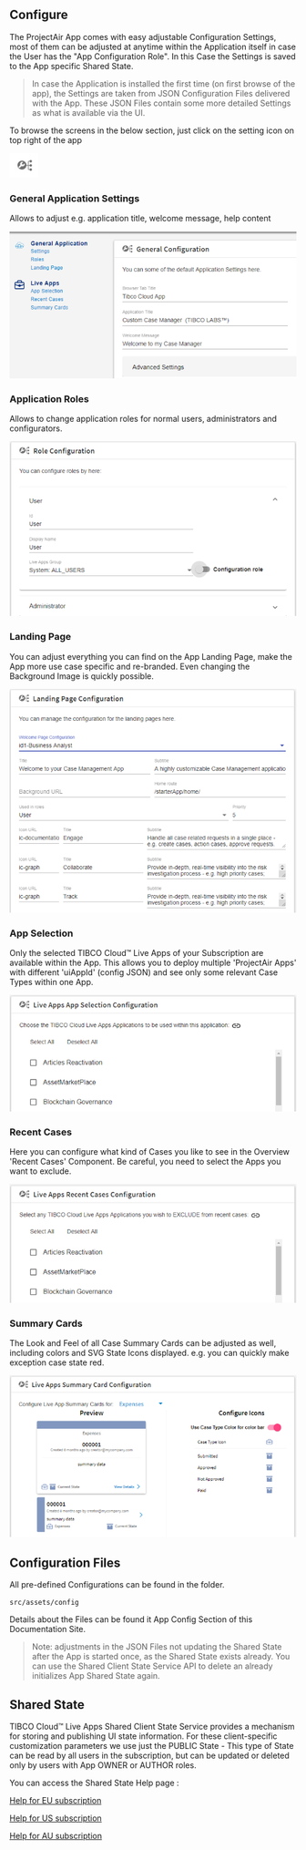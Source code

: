 ## Configure

The ProjectAir App comes with easy adjustable Configuration Settings, most of them can be adjusted at anytime within the Application itself in case the User has the "App Configuration Role". In this Case the Settings is saved to the App specific Shared State.

> In case the Application is installed the first time (on first browse of the app), the Settings are taken from JSON Configuration Files delivered with the App. These JSON Files contain some more detailed Settings as what is available via the UI.

To browse the screens in the below section, just click on the setting icon on top right of the app

![](002-configure-icon.png)

### General Application Settings

Allows to adjust e.g. application title, welcome message, help content

![](002-app-settings-overview.png)

### Application Roles

Allows to change application roles for normal users, administrators and configurators.

![](002-app-settings-roles.png)

### Landing Page

You can adjust everything you can find on the App Landing Page, make the App more use case specific and re-branded. Even changing the Background Image is quickly possible.

![](002-app-settings-landing.png)

### App Selection

Only the selected TIBCO Cloud™ Live Apps of your Subscription are available within the App. This allows you to deploy multiple 'ProjectAir Apps' with different 'uiAppId' (config JSON) and see only some relevant Case Types within one App.

![](002-app-settings-apps.png)

### Recent Cases

Here you can configure what kind of Cases you like to see in the Overview 'Recent Cases' Component.
Be careful, you need to select the Apps you want to exclude.

![](002-app-settings-recent.png)

### Summary Cards

The Look and Feel of all Case Summary Cards can be adjusted as well, including colors and SVG State Icons displayed. e.g. you can quickly make exception case state red.

![](002-app-settings-casecards.png)

## Configuration Files

All pre-defined Configurations can be found in the folder.

```
src/assets/config
```

Details about the Files can be found it App Config Section of this Documentation Site.

> Note: adjustments in the JSON Files not updating the Shared State after the App is started once, as the Shared State exists already. You can use the Shared Client State Service API to delete an already initializes App Shared State again.

## Shared State

TIBCO Cloud™ Live Apps Shared Client State Service provides a mechanism for storing and publishing UI state information. For these client-specific customization parameters we use just the PUBLIC State - This type of State can be read by all users in the subscription, but can be updated or deleted only by users with App OWNER or AUTHOR roles.

You can access the Shared State Help page :

[Help for EU subscription](https://eu.liveapps.cloud.tibco.com/apps/api-explorer/index.html#/swaggerUi?feature=..~2Fyaml~2Fss-service.v1.yaml)

[Help for US subscription](https://liveapps.cloud.tibco.com/apps/api-explorer/index.html#/swaggerUi?feature=..~2Fyaml~2Fss-service.v1.yaml)

[Help for AU subscription](https://au.liveapps.cloud.tibco.com/apps/api-explorer/index.html#/swaggerUi?feature=..~2Fyaml~2Fss-service.v1.yaml)
